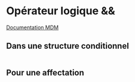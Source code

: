 # Opérateur logique &&

[Documentation MDM](https://developer.mozilla.org/en-US/docs/Web/JavaScript/Reference/Operators/Logical_AND)

## Dans une structure conditionnel

```javascript

```

## Pour une affectation 



